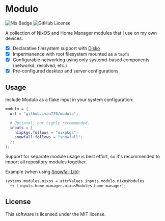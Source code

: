 # Modulo

![Nix Badge](https://img.shields.io/badge/built_with-nix-blue)
![GitHub License](https://img.shields.io/github/license/ivan770/modulo)

A collection of NixOS and Home Manager modules that I use
on my own devices.

- [x] Declarative filesystem support with [Disko](https://github.com/nix-community/disko/)
- [x] Impermanence with root filesystem mounted as a `tmpfs`
- [x] Configurable networking using only systemd-based components (networkd, resolved, etc.)
- [x] Pre-configured desktop and server configurations

## Usage

Include Modulo as a flake input in your system configuration:

```nix
modulo = {
  url = "github:ivan770/modulo";

  # Optional, but highly recommended.
  inputs = {
    nixpkgs.follows = "nixpkgs";
    snowfall.follows = "snowfall";
  };
};
```

Support for separate module usage is best effort, so it's recommended
to import all repository modules together.

Example (when using [Snowfall Lib](https://github.com/snowfallorg/lib)):

```nix
systems.modules.nixos = attrValues inputs.modulo.nixosModules
  ++ [inputs.home-manager.nixosModules.home-manager];
```

## License

This software is licensed under the MIT license.

